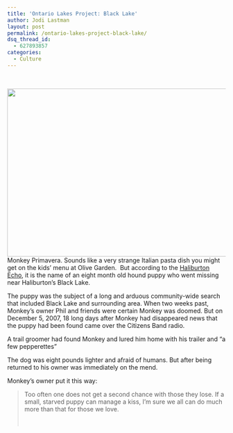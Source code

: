 ```yaml
---
title: 'Ontario Lakes Project: Black Lake'
author: Jodi Lastman
layout: post
permalink: /ontario-lakes-project-black-lake/
dsq_thread_id:
  - 627893857
categories:
  - Culture
---
```

&nbsp;

<a href="http://hypenotic.com/meaning-fulmarketing/8929/ontario-lakes-project-black-lake/attachment/black-dog-lake2" rel="attachment wp-att-8940"><img class="aligncenter size-medium wp-image-8940" title="black-dog-lake2" src="http://hypenotic.com/wordpress/wp-content/uploads/2012/03/black-dog-lake2-580x386.jpg" alt="" width="580" height="386" /></a>Monkey Primavera. Sounds like a very strange Italian pasta dish you might get on the kids&#8217; menu at Olive Garden.  But according to the [Haliburton Echo][1], it is the name of an eight month old hound puppy who went missing near Haliburton&#8217;s Black Lake.

The puppy was the subject of a long and arduous community-wide search that included Black Lake and surrounding area. When two weeks past, Monkey&#8217;s owner Phil and friends were certain Monkey was doomed. But on December 5, 2007, 18 long days after Monkey had disappeared news that the puppy had been found came over the Citizens Band radio.

A trail groomer had found Monkey and lured him home with his trailer and &#8220;a few pepperettes&#8221;

The dog was eight pounds lighter and afraid of humans. But after being returned to his owner was immediately on the mend.

Monkey&#8217;s owner put it this way:

> Too often one does not get a second chance with those they lose. If a small, starved puppy can manage a kiss, I’m sure we all can do much more than that for those we love.
> 
> &nbsp;

 [1]: http://www.haliburtonecho.ca/ArticleDisplay.aspx?e=847779&archive=true